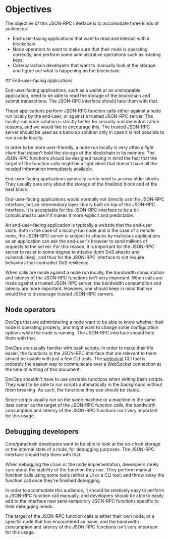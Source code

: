 # Objectives

The objective of this JSON-RPC interface is to accomodate three kinds of audiences:

- End-user-facing applications that want to read and interact with a blockchain.
- Node operators to want to make sure that their node is operating correctly, and perform some administrative operations such as rotating keys.
- Core/parachain developers that want to manually look at the storage and figure out what is happening on the blockchain.

## End-user-facing applications

End-user-facing applications, such as a wallet or an unstoppable application, need to be able to read the storage of the blockchain and submit transactions. The JSON-RPC interface should help them with that.

These applications perform JSON-RPC function calls either against a node run locally by the end-user, or against a trusted JSON-RPC server. The locally-run node solution is strictly better for security and decentralization reasons, and we would like to encourage this. The trusted JSON-RPC server should be used as a back-up solution only in case it is not possible to run a node locally.

In order to be more user-friendly, a node run locally is very often a _light client_ that doesn't hold the storage of the blockchain in its memory. The JSON-RPC functions should be designed having in mind the fact that the target of the function calls might be a light client that doesn't have all the needed information immediately available.

End-user-facing applications generally rarely need to access older blocks. They usually care only about the storage of the finalized block and of the best block.

End-user-facing applications would normally not directly use the JSON-RPC interface, but an intermediary layer library built on top of the JSON-RPC interface. It is acceptable for the JSON-RPC interface to be a bit complicated to use if it makes it more explicit and predictable.

An end-user-facing application is typically a website that the end-user visits. Both in the case of a locally-run node and in the case of a remote node, the JSON-RPC server is subject to attacks by malicious applications as an application can ask the end-user's browser to send millions of requests to the server. For this reason, it is important for the JSON-RPC server to resist to some degree to attacks (both DoS attacks and vulnerabilities), and thus for the JSON-RPC interface to not require behaviors that contradict DoS resilience.

When calls are made against a node run locally, the bandwidth consumption and latency of the JSON-RPC functions isn't very important. When calls are made against a trusted JSON-RPC server, the bandwidth consumption and latency are more important. However, one should keep in mind that we would like to discourage trusted JSON-RPC servers.

## Node operators

DevOps that are administering a node want to be able to know whether their node is operating properly, and might want to change some configuration options while the node is running. The JSON-RPC interface should help them with that.

DevOps are usually familiar with bash scripts. In order to make their life easier, the functions in the JSON-RPC interface that are relevant to them should be usable with just a few CLI tools. The [websocat](https://github.com/vi/websocat) CLI tool is probably the easiest way to communicate over a WebSocket connection at the time of writing of this document.

DevOps shouldn't have to use unstable functions when writing bash scripts. They want to be able to run scripts automatically in the background without them breaking. As such, the functions they use should be stable.

Since scripts usually run on the same machine or a machine in the same data center as the target of the JSON-RPC function calls, the bandwidth consumption and latency of the JSON-RPC functions isn't very important for this usage.

## Debugging developers

Core/parachain developers want to be able to look at the on-chain storage or the internal state of a node, for debugging purposes. The JSON-RPC interface should help them with that.

When debugging the chain or the node implementation, developers rarely care about the stability of the function they use. They perform manual function calls using some tools (either a UI or a CLI tool) and throw away the function call once they're finished debugging.

In order to accomodate this audience, it should be relatively easy to perform a JSON-RPC function call manually, and developers should be able to easily add to the interface new semi-temporary JSON-RPC functions specific to their debugging needs.

The target of the JSON-RPC function calls is either their own node, or a specific node that has encountered an issue, and the bandwidth consumption and latency of the JSON-RPC functions isn't very important for this usage.
